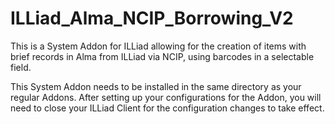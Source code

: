# ILLiad_Alma_NCIP_Borrowing_V2
This is a System Addon for ILLiad allowing for the creation of items with brief records in Alma from ILLiad via NCIP, using barcodes in a selectable field.

This System Addon needs to be installed in the same directory as your regular Addons.  After setting up your configurations for the Addon, you will need to close your ILLiad Client for the configuration changes to take effect.
